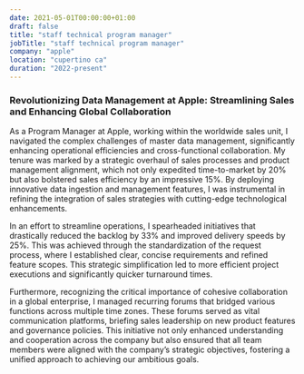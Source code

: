 ```yaml
---
date: 2021-05-01T00:00:00+01:00
draft: false
title: "staff technical program manager"
jobTitle: "staff technical program manager"
company: "apple"
location: "cupertino ca"
duration: "2022-present"
---
```

### Revolutionizing Data Management at Apple: Streamlining Sales and Enhancing Global Collaboration

As a Program Manager at Apple, working within the worldwide sales unit, I navigated the complex challenges of master data management, significantly enhancing operational efficiencies and cross-functional collaboration. My tenure was marked by a strategic overhaul of sales processes and product management alignment, which not only expedited time-to-market by 20% but also bolstered sales efficiency by an impressive 15%. By deploying innovative data ingestion and management features, I was instrumental in refining the integration of sales strategies with cutting-edge technological enhancements.

In an effort to streamline operations, I spearheaded initiatives that drastically reduced the backlog by 33% and improved delivery speeds by 25%. This was achieved through the standardization of the request process, where I established clear, concise requirements and refined feature scopes. This strategic simplification led to more efficient project executions and significantly quicker turnaround times.

Furthermore, recognizing the critical importance of cohesive collaboration in a global enterprise, I managed recurring forums that bridged various functions across multiple time zones. These forums served as vital communication platforms, briefing sales leadership on new product features and governance policies. This initiative not only enhanced understanding and cooperation across the company but also ensured that all team members were aligned with the company’s strategic objectives, fostering a unified approach to achieving our ambitious goals.